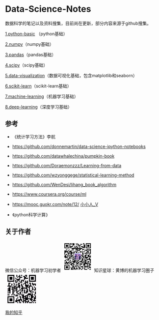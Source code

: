 # Data-Science-Notes
数据科学的笔记以及资料搜集，目前尚在更新，部分内容来源于github搜集。

[1.python-basic](1.python-basic) （python基础）

[2.numpy](2.numpy)（numpy基础）

[3.pandas](3.pandas)（pandas基础）

[4.scipy](4.scipy)（scipy基础）

[5.data-visualization](5.data-visualization)（数据可视化基础，包含matplotlib和seaborn）

[6.scikit-learn](6.scikit-learn)（scikit-learn基础）

[7.machine-learning](7.machine-learning)（机器学习基础）

[8.deep-learning](8.deep-learning)（深度学习基础）



## 参考

- 《统计学习方法》李航

- https://github.com/donnemartin/data-science-ipython-notebooks

- https://github.com/datawhalechina/pumpkin-book

- https://github.com/Doraemonzzz/Learning-from-data

- https://github.com/wzyonggege/statistical-learning-method

- https://github.com/WenDesi/lihang_book_algorithm

- https://www.coursera.org/course/ml 

- https://mooc.guokr.com/note/12/ [小小人_V](https://mooc.guokr.com/user/2133483357/) 

- 《python科学计算》


## 关于作者

微信公众号：机器学习初学者 ![gongzhong](images/gongzhong.jpg)
知识星球：黄博的机器学习圈子![xingqiu](images/zhishixingqiu1.jpg)

[我的知乎](https://www.zhihu.com/people/fengdu78/activities)

